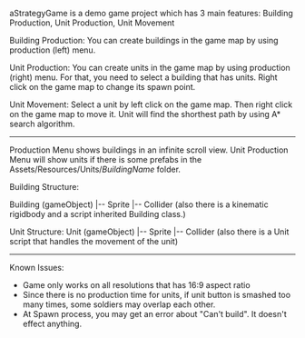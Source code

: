 aStrategyGame is a demo game project which has 3 main features: Building Production, Unit Production, Unit Movement

Building Production:
You can create buildings in the game map by using production (left) menu.

Unit Production:
You can create units in the game map by using production (right) menu.
For that, you need to select a building that has units. 
Right click on the game map to change its spawn point.

Unit Movement:
Select a unit by left click on the game map. Then right click on the game map to move it.
Unit will find the shorthest path by using A* search algorithm.

---

Production Menu shows buildings in an infinite scroll view.
Unit Production Menu will show units if there is some prefabs in the Assets/Resources/Units/*BuildingName* folder.

Building Structure:

Building (gameObject)
|-- Sprite
|-- Collider (also there is a kinematic rigidbody and a script inherited Building class.)

Unit Structure:
Unit (gameObject) 
|-- Sprite
|-- Collider (also there is a Unit script that handles the movement of the unit)

---

Known Issues:
- Game only works on all resolutions that has 16:9 aspect ratio
- Since there is no production time for units, if unit button is smashed too many times, some soldiers may overlap each other.
- At Spawn process, you may get an error about "Can't build". It doesn't effect anything.
